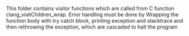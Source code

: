 This folder contains visitor functions which are called from C function
clang_visitChildren_wrap.
Error handling must be done by
Wrapping the function body with try catch block, printing exception and stacktrace
and then rethrowing the exception, which are cascaded to halt the program